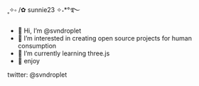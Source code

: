 ˳✧༚ /✿ sunnie23 ✧˖*°࿐

- 👋 Hi, I’m @svndroplet
- 👀 I’m interested in creating open source projects for human consumption
- 🌱 I’m currently learning three.js
- 💞️ enjoy

twitter: @svndroplet
